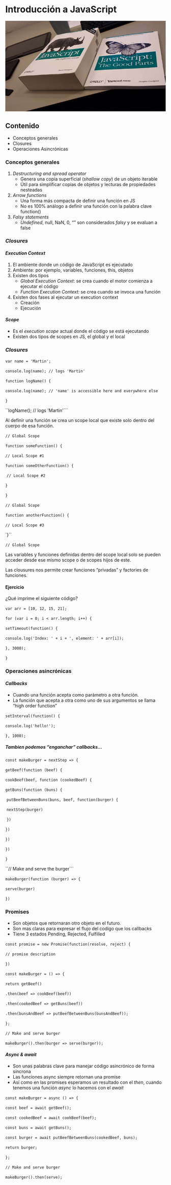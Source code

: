 # Introducción a JavaScript



![jsbook](/c2/imagenes/jsbook.jpg)

## Contenido

- Conceptos generales
- Closures
- Operaciones Asincrónicas

### Conceptos generales

1. *Destructuring and spread operator*
   - Genera una copia superficial (*shallow copy*) de un objeto iterable
   - Útil para simplificar copias de objetos y lecturas de propiedades nesteadas
2. *Arrow functions*
   - Una forma más compacta de definir una función en JS
   - No es 100% análogo a definir una función con la palabra clave function()
3. *Falsy statements*
   - *Undefined*, null, NaN, 0, “” son considerados *falsy* y se evaluan a false 

### *Closures* 

#### *Execution Context*

1. El ambiente donde un código de JavaScript es ejecutado
2. Ambiente: por ejemplo, variables, funciones, this, objetos
3. Existen dos tipos
   - *Global Execution Context*: se crea cuando el motor comienza a ejecutar el código
   - *Function Execution Context:* se crea cuando se invoca una función
4. Existen dos fases al ejecutar un execution context
   - Creación
   - Ejecución

#### *Scope*

- Es el *execution scope* actual donde el código se está ejecutando
- Existen dos tipos de scopes en JS, el global y el local

### *Closures*

`var name = 'Martin';`

`console.log(name); // logs 'Martin'`

`function logName() {`

  `console.log(name); // 'name' is accessible here and everywhere else`

`}`

``logName(); // logs 'Martin'```

Al definir una función se crea un scope local que existe solo dentro del cuerpo de esa función.

`// Global Scope`

`function someFunction() {`

  `// Local Scope #1`

  `function someOtherFunction() {`

​    `// Local Scope #2`

  `}`

`}`

`// Global Scope`

`function anotherFunction() {`

  `// Local Scope #3`

`}``

`// Global Scope`

Las variables y funciones definidas dentro del scope local solo se pueden acceder desde ese mismo scope o de scopes hijos de este.

Las clousures nos permite crear funciones “privadas” y factories de funciones.

#### Ejercicio

¿Qué imprime el siguiente código?

`var arr = [10, 12, 15, 21];`

`for (var i = 0; i < arr.length; i++) {`

 `setTimeout(function() {`

  `console.log('Index: ' + i + ', element: ' + arr[i]);`

 `}, 3000);`

`}`

### Operaciones asincrónicas

#### *Callbacks*

- Cuando una función acepta como parámetro a otra función.
- La función que acepta a otra como uno de sus argumentos se llama “high order function”

`setInterval(function() {`

 `console.log('hello!');`

`}, 1000);`

##### Tambien podemos “enganchar” callbacks...

`const makeBurger = nextStep => {`

 `getBeef(function (beef) {`

  `cookBeef(beef, function (cookedBeef) {`

   `getBuns(function (buns) {`

​    `putBeefBetweenBuns(buns, beef, function(burger) {`

​     `nextStep(burger)`

​    `})`

   `})`

  `})`

 `})`

`}`

``// Make and serve the burger```

`makeBurger(function (burger) => {`

 `serve(burger)`

`})`

### Promises

- Son objetos que retornaran otro objeto en el futuro.
- Son mas claras para expresar el flujo del codigo que los callbacks
- Tiene 3 estados Pending, Rejected, Fulfilled  

`const promise = new Promise(function(resolve, reject) {`

 `// promise description`

`})`

`const makeBurger = () => {`

 `return getBeef()`

  `.then(beef => cookBeef(beef))`

  `.then(cookedBeef => getBuns(beef))`

  `.then(bunsAndBeef => putBeefBetweenBuns(bunsAndBeef));`

`};`

`// Make and serve burger`

`makeBurger().then(burger => serve(burger));`

#### *Async & await*

- Son unas palabras clave para manejar código asincrónico de forma síncrona
- Las funciones async siempre retornan una promise
- Así como en las promises esperamos un resultado con el *then*, cuando tenemos una función *async* lo hacemos con el *await*

`const makeBurger = async () => {`

 `const beef = await getBeef();`

 `const cookedBeef = await cookBeef(beef);`

 `const buns = await getBuns();`

 `const burger = await putBeefBetweenBuns(cookedBeef, buns);`

 `return burger;`

`};`

`// Make and serve burger`

`makeBurger().then(serve);`

